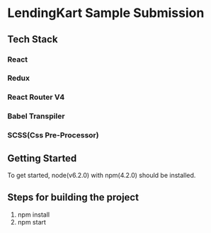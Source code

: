 # LendingKart Sample Submission

## Tech Stack

### React
### Redux
### React Router V4
### Babel Transpiler
### SCSS(Css Pre-Processor)

## Getting Started

To get started, node(v6.2.0) with npm(4.2.0) should be installed.

## Steps for building the project

1. npm install
2. npm start

